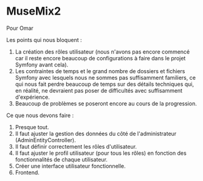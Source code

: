 # MuseMix2

Pour Omar

Les points qui nous bloquent :
1. La création des rôles utilisateur (nous n'avons pas encore commencé car il reste encore beaucoup de configurations à faire dans le projet Symfony avant cela).
2. Les contraintes de temps et le grand nombre de dossiers et fichiers Symfony avec lesquels nous ne sommes pas suffisamment familiers, ce qui nous fait perdre beaucoup de temps sur des détails techniques qui, en réalité, ne devraient pas poser de difficultés avec suffisamment d'expérience.
3. Beaucoup de problèmes se poseront encore au cours de la progression.


Ce que nous devons faire :
1. Presque tout.
2. Il faut ajuster la gestion des données du côté de l'administrateur (AdminEntityController).
3. Il faut définir correctement les rôles d'utilisateur.
4. Il faut ajuster le profil utilisateur (pour tous les rôles) en fonction des fonctionnalités de chaque utilisateur.
5. Créer une interface utilisateur fonctionnelle.
6. Frontend.
